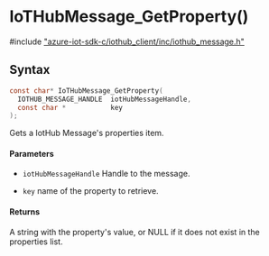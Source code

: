 # IoTHubMessage_GetProperty()

\#include ["azure-iot-sdk-c/iothub_client/inc/iothub_message.h"](../iot-c-ref-iothub-message-h.md)  

## Syntax

```C
const char* IoTHubMessage_GetProperty(
  IOTHUB_MESSAGE_HANDLE  iotHubMessageHandle,
  const char *           key
);

```

Gets a IotHub Message's properties item.

#### Parameters
* `iotHubMessageHandle` Handle to the message.

* `key` name of the property to retrieve.

#### Returns
A string with the property's value, or NULL if it does not exist in the properties list.

